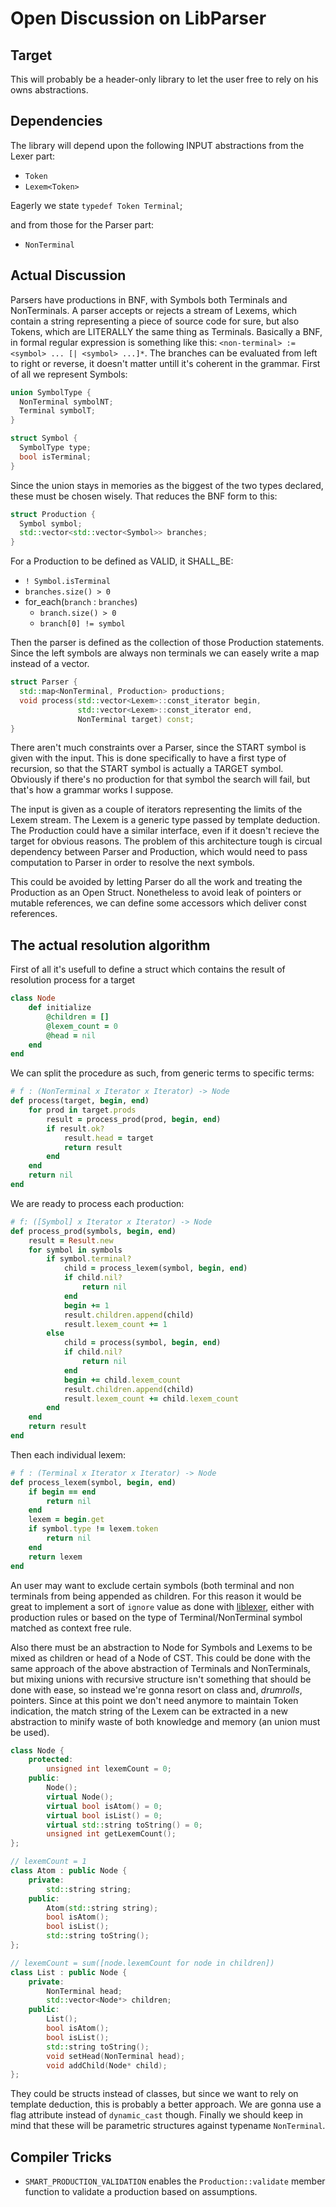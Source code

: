 # Open Discussion on LibParser

## Target

This will probably be a header-only library to let the user free to rely on his owns abstractions.

## Dependencies

The library will depend upon the following INPUT abstractions from the Lexer part:
- `Token`
- `Lexem<Token>`

Eagerly we state `typedef Token Terminal`;

and from those for the Parser part:
- `NonTerminal`

## Actual Discussion

Parsers have productions in BNF, with Symbols both Terminals and NonTerminals. A parser accepts or rejects a stream of Lexems, which contain a string representing a piece of source code for sure, but also Tokens, which are LITERALLY the same thing as Terminals.
Basically a BNF, in formal regular expression is something like this: `<non-terminal> := <symbol> ... [| <symbol> ...]*`.
The branches can be evaluated from left to right or reverse, it doesn't matter untill it's coherent in the grammar.
First of all we represent Symbols:

```c++
union SymbolType {
  NonTerminal symbolNT;
  Terminal symbolT;
}

struct Symbol {
  SymbolType type;
  bool isTerminal;
}
```

Since the union stays in memories as the biggest of the two types declared, these must be chosen wisely.
That reduces the BNF form to this:

```c++
struct Production {
  Symbol symbol;
  std::vector<std::vector<Symbol>> branches;
}
```

For a Production to be defined as VALID, it SHALL_BE:
- `! Symbol.isTerminal`
- `branches.size() > 0`
- for_each(`branch` : `branches`)
  - `branch.size() > 0`
  - `branch[0] != symbol`

Then the parser is defined as the collection of those Production statements. Since the left symbols are always non terminals we can easely write a map instead of a vector.

```c++
struct Parser {
  std::map<NonTerminal, Production> productions;
  void process(std::vector<Lexem>::const_iterator begin,
               std::vector<Lexem>::const_iterator end,
               NonTerminal target) const;
}
```

There aren't much constraints over a Parser, since the START symbol is given with the input. This is done specifically to have a first type of recursion, so that the START symbol is actually a TARGET symbol.
Obviously if there's no production for that symbol the search will fail, but that's how a grammar works I suppose.

The input is given as a couple of iterators representing the limits of the Lexem stream. The Lexem is a generic type passed by template deduction.
The Production could have a similar interface, even if it doesn't recieve the target for obvious reasons. The problem of this architecture tough is circual dependency between Parser and Production, which would need to pass computation to Parser in order to resolve the next symbols.

This could be avoided by letting Parser do all the work and treating the Production as an Open Struct. Nonetheless to avoid leak of pointers or mutable references, we can define some accessors which deliver const references.

## The actual resolution algorithm

First of all it's usefull to define a struct which contains the result of resolution process for a target

```ruby
class Node
    def initialize
        @children = []
        @lexem_count = 0
        @head = nil
    end
end
```

We can split the procedure as such, from generic terms to specific terms:

```ruby
# f : (NonTerminal x Iterator x Iterator) -> Node
def process(target, begin, end)
    for prod in target.prods
        result = process_prod(prod, begin, end)
        if result.ok?
            result.head = target
            return result
        end
    end
    return nil
end
```

We are ready to process each production:

```ruby
# f: ([Symbol] x Iterator x Iterator) -> Node
def process_prod(symbols, begin, end)
    result = Result.new
    for symbol in symbols
        if symbol.terminal?
            child = process_lexem(symbol, begin, end)
            if child.nil?
                return nil
            end
            begin += 1
            result.children.append(child)
            result.lexem_count += 1
        else
            child = process(symbol, begin, end)
            if child.nil?
                return nil
            end
            begin += child.lexem_count
            result.children.append(child)
            result.lexem_count += child.lexem_count
        end
    end
    return result
end
```

Then each individual lexem:

```ruby
# f : (Terminal x Iterator x Iterator) -> Node
def process_lexem(symbol, begin, end)
    if begin == end
        return nil
    end
    lexem = begin.get
    if symbol.type != lexem.token
        return nil
    end
    return lexem
end
```

An user may want to exclude certain symbols (both terminal and non terminals from being appended as children. For this reason it would be great to implement a sort of `ignore` value as done with [liblexer](github.com/frefolli/liblexer), either with production rules or based on the type of Terminal/NonTerminal symbol matched as context free rule.

Also there must be an abstraction to Node for Symbols and Lexems to be mixed as children or head of a Node of CST. This could be done with the same approach of the above abstraction of Terminals and NonTerminals, but mixing unions with recursive structure isn't something that should be done with ease, so instead we're gonna resort on class and, *drumrolls*, pointers. Since at this point we don't need anymore to maintain Token indication, the match string of the Lexem can be extracted in a new abstraction to minify waste of both knowledge and memory (an union must be used).

```c++
class Node {
    protected:
        unsigned int lexemCount = 0;
    public:
        Node();
        virtual Node();
        virtual bool isAtom() = 0;
        virtual bool isList() = 0;
        virtual std::string toString() = 0;
        unsigned int getLexemCount();
};
```

```c++
// lexemCount = 1
class Atom : public Node {
    private:
        std::string string;
    public:
        Atom(std::string string);
        bool isAtom();
        bool isList();
        std::string toString();
};
```

```c++
// lexemCount = sum([node.lexemCount for node in children])
class List : public Node {
    private:
        NonTerminal head;
        std::vector<Node*> children;
    public:
        List();
        bool isAtom();
        bool isList();
        std::string toString();
        void setHead(NonTerminal head);
        void addChild(Node* child);
};
```

They could be structs instead of classes, but since we want to rely on template deduction, this is probably a better approach. We are gonna use a flag attribute instead of `dynamic_cast` though. Finally we should keep in mind that these will be parametric structures against typename `NonTerminal`.

## Compiler Tricks

- `SMART_PRODUCTION_VALIDATION` enables the `Production::validate` member function to validate a production based on assumptions.
